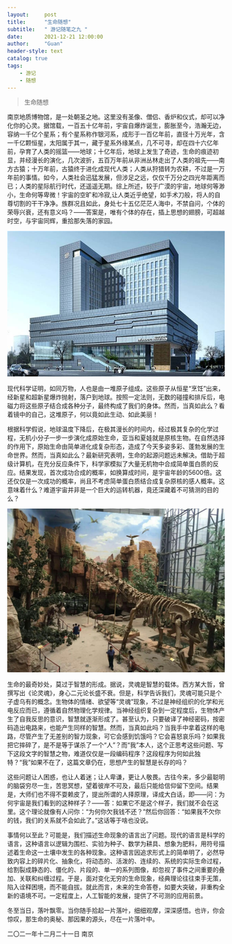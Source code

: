 ```yaml
---
layout:     post
title:      "生命随想"
subtitle:   " 游记随笔之九 "
date:       2021-12-21 12:00:00
author:     "Guan"
header-style: text
catalog: true
tags:
    - 游记
    - 随想
---
```


>生命随想

南京地质博物馆，是一处朝圣之地。这里没有圣像、僧侣、香炉和仪式，却可以净化你的心灵。据馆载，一百五十亿年前，宇宙自爆炸诞生，膨胀至今，浩瀚无边，容纳一千亿个星系；有个星系称作银河系，成形于一百亿年前，直径十万光年，含一千亿颗恒星，太阳属于其一，藏于星系外缘某点，几不可寻，却在四十六亿年前，孕育了人类的摇篮——地球；十亿年后，地球上发生了奇迹，生命的痕迹初显，并经漫长的演化，几次波折，五百万年前从非洲丛林走出了人类的祖先——南方古猿；十万年前，古猿终于进化成现代人类；人类从狩猎转为农耕，不过是一万年前的事情。如今，人类社会迅猛发展，但涉足之远，仅仅千万分之四光年距离而已；人类的星际航行时代，还遥遥无期。综上所述，较于广漠的宇宙，地球何等渺小，生命何等卑微！宇宙的空旷和冷寂,让人类近乎绝望，如手术刀般，将人的自尊切割的干干净净。族群况且如此，身处七十五亿茫茫人海中，不禁自问，个体的荣辱兴衰，还有意义吗？——答案是，唯有个体的存在，插上思想的翅膀，可超越时空，与宇宙同辉，重拾那失落的家园。

![南京地质博文馆](../img/dizhi.jpg)

现代科学证明，如同万物，人也是由一堆原子组成。这些原子从恒星“烹饪”出来，经新星和超新星爆炸抛射，落户到地球。按照一定法则，无数的碰撞和排斥后，电磁力将这些原子结合成各种分子，最终构成了我们的身体。然而，当真如此么？看着镜中的自己，这堆原子，何以竟如此生动、如此美丽！

根据科学假说，地球温度下降后，在极其漫长的时间内，经过极其复杂的化学过程，无机小分子一步一步演化成原始生命，亚当和夏娃就是原核生物。在自然选择的作用下，原始生命由简单进化成复杂形态，造成了今天多姿多彩、蓬勃发展的生命世界。然而，当真如此么？最新研究表明，生命的起源问题远未解决。借助于超级计算机，在充分反应条件下，科学家模拟了大量无机物中合成简单蛋白质的反应。结果发现，首次成功合成的概率，如换算成时间，是宇宙年龄的5600倍。这还仅仅是一次成功的概率，尚且不考虑简单蛋白质结合成复杂原核的感人概率。这意味着什么？难道宇宙并非是一个巨大的运转机器，竟还深藏着不可猜测的目的么？

![南京地质博文馆](../img/dizhi1.jpg)

生命的最奇妙处，莫过于智慧的形成。据说，灵魂是智慧的载体。西方某大哲，曾撰写出《论灵魂》，身心二元论长盛不衰。但是，科学告诉我们，灵魂可能只是个子虚乌有的概念。生物体的情绪、欲望等“灵魂”现象，不过是神经组织的化学和光电反应而已，遵循着自然物理化学规律。当神经组织复杂到一定程度后，生物体产生了自我反思的意识，智慧就逐渐形成了。甚至认为，只要破译了神经密码，按密码造出电路来，也能产生同样的智慧。然而，当真如此吗？当我手中拿着这样的电路，尽管产生了无差别的智力现象，可它会感到饥饿吗？它会喜怒哀乐吗？如果我把它摔碎了，是不是等于谋杀了一个“人”？而“我”本人，这个正思考这些问题、写下这段文字的智慧之物，难道仅仅是一段编码程序？这段程序为何如此独特？“我”如果不在了，这篇文章仍在，思想产生的智慧是长存的吗？

这些问题让人困惑，也让人着迷；让人卑谦，更让人敬畏。古往今来，多少最聪明的脑袋穷尽一生，苦思冥想，望着彼岸不可及，最后只能给信仰留下空间。结果是，大师们也不得不耍赖皮了，提出所谓的人择原理，译成大白话，即——问：为何宇宙是我们看到的这种样子？——答：如果它不是这个样子，我们就不会在这里。这个理论就像有人问你：“为何你欠我钱不还？”然后你回答：“如果我不欠你的钱，我们的关系就不会如此了。”这话等于啥也没说。

事情何以至此？可能是，我们描述生命现象的语言出了问题。现代的语言是科学的语言，这种语言以逻辑为围栏、实验为种子、数学为耕具、想象为肥料，用符号描述着生命这一土壤中发生的各种现象。这种语言因追求形式上的简单明了，必然导致内容上的碎片化、抽象化，将动态的、活泼的、连续的、系统的实际生命过程，给割裂成静态的、僵化的、片段的、单一的系列图像，却忽视了事件之间重要的叠加、关联和纠缠过程。于是，面对变化无穷的生命现象，经典理论往往束手无策，陷入诠释困境，而不能自拔。就此而言，未来的生命答卷，如要大突破，非重构全新的语境不可。一定程度上，人工智能的发展，提供了不可测的应用前景。

冬至当日，落叶飘零。当你随手拾起一片落叶，细细观摩，深深感悟。也许，你会惊叹，那生命的奥秘、那因果的源头，尽在一片落叶中。

二〇二一年十二月二十一日  南京
